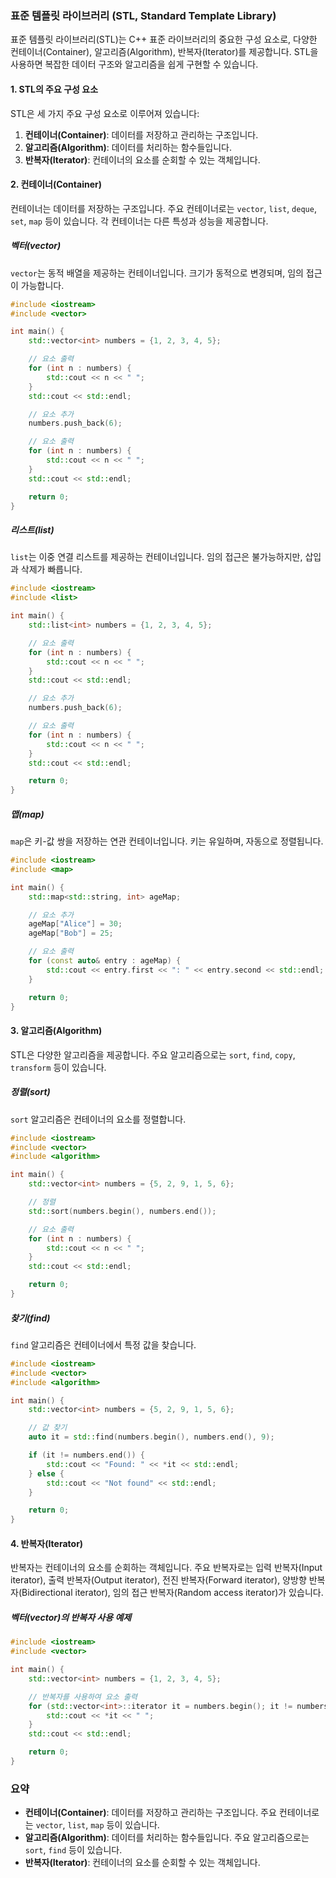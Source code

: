 ### 표준 템플릿 라이브러리 (STL, Standard Template Library)

표준 템플릿 라이브러리(STL)는 C++ 표준 라이브러리의 중요한 구성 요소로, 다양한 컨테이너(Container), 알고리즘(Algorithm), 반복자(Iterator)를 제공합니다. STL을 사용하면 복잡한 데이터 구조와 알고리즘을 쉽게 구현할 수 있습니다.

#### 1. STL의 주요 구성 요소

STL은 세 가지 주요 구성 요소로 이루어져 있습니다:

1. **컨테이너(Container)**: 데이터를 저장하고 관리하는 구조입니다.
2. **알고리즘(Algorithm)**: 데이터를 처리하는 함수들입니다.
3. **반복자(Iterator)**: 컨테이너의 요소를 순회할 수 있는 객체입니다.

#### 2. 컨테이너(Container)

컨테이너는 데이터를 저장하는 구조입니다. 주요 컨테이너로는 `vector`, `list`, `deque`, `set`, `map` 등이 있습니다. 각 컨테이너는 다른 특성과 성능을 제공합니다.

##### 벡터(vector)

`vector`는 동적 배열을 제공하는 컨테이너입니다. 크기가 동적으로 변경되며, 임의 접근이 가능합니다.

```cpp
#include <iostream>
#include <vector>

int main() {
    std::vector<int> numbers = {1, 2, 3, 4, 5};

    // 요소 출력
    for (int n : numbers) {
        std::cout << n << " ";
    }
    std::cout << std::endl;

    // 요소 추가
    numbers.push_back(6);

    // 요소 출력
    for (int n : numbers) {
        std::cout << n << " ";
    }
    std::cout << std::endl;

    return 0;
}
```

##### 리스트(list)

`list`는 이중 연결 리스트를 제공하는 컨테이너입니다. 임의 접근은 불가능하지만, 삽입과 삭제가 빠릅니다.

```cpp
#include <iostream>
#include <list>

int main() {
    std::list<int> numbers = {1, 2, 3, 4, 5};

    // 요소 출력
    for (int n : numbers) {
        std::cout << n << " ";
    }
    std::cout << std::endl;

    // 요소 추가
    numbers.push_back(6);

    // 요소 출력
    for (int n : numbers) {
        std::cout << n << " ";
    }
    std::cout << std::endl;

    return 0;
}
```

##### 맵(map)

`map`은 키-값 쌍을 저장하는 연관 컨테이너입니다. 키는 유일하며, 자동으로 정렬됩니다.

```cpp
#include <iostream>
#include <map>

int main() {
    std::map<std::string, int> ageMap;

    // 요소 추가
    ageMap["Alice"] = 30;
    ageMap["Bob"] = 25;

    // 요소 출력
    for (const auto& entry : ageMap) {
        std::cout << entry.first << ": " << entry.second << std::endl;
    }

    return 0;
}
```

#### 3. 알고리즘(Algorithm)

STL은 다양한 알고리즘을 제공합니다. 주요 알고리즘으로는 `sort`, `find`, `copy`, `transform` 등이 있습니다.

##### 정렬(sort)

`sort` 알고리즘은 컨테이너의 요소를 정렬합니다.

```cpp
#include <iostream>
#include <vector>
#include <algorithm>

int main() {
    std::vector<int> numbers = {5, 2, 9, 1, 5, 6};

    // 정렬
    std::sort(numbers.begin(), numbers.end());

    // 요소 출력
    for (int n : numbers) {
        std::cout << n << " ";
    }
    std::cout << std::endl;

    return 0;
}
```

##### 찾기(find)

`find` 알고리즘은 컨테이너에서 특정 값을 찾습니다.

```cpp
#include <iostream>
#include <vector>
#include <algorithm>

int main() {
    std::vector<int> numbers = {5, 2, 9, 1, 5, 6};

    // 값 찾기
    auto it = std::find(numbers.begin(), numbers.end(), 9);

    if (it != numbers.end()) {
        std::cout << "Found: " << *it << std::endl;
    } else {
        std::cout << "Not found" << std::endl;
    }

    return 0;
}
```

#### 4. 반복자(Iterator)

반복자는 컨테이너의 요소를 순회하는 객체입니다. 주요 반복자로는 입력 반복자(Input iterator), 출력 반복자(Output iterator), 전진 반복자(Forward iterator), 양방향 반복자(Bidirectional iterator), 임의 접근 반복자(Random access iterator)가 있습니다.

##### 벡터(vector)의 반복자 사용 예제

```cpp
#include <iostream>
#include <vector>

int main() {
    std::vector<int> numbers = {1, 2, 3, 4, 5};

    // 반복자를 사용하여 요소 출력
    for (std::vector<int>::iterator it = numbers.begin(); it != numbers.end(); ++it) {
        std::cout << *it << " ";
    }
    std::cout << std::endl;

    return 0;
}
```

### 요약

- **컨테이너(Container)**: 데이터를 저장하고 관리하는 구조입니다. 주요 컨테이너로는 `vector`, `list`, `map` 등이 있습니다.
- **알고리즘(Algorithm)**: 데이터를 처리하는 함수들입니다. 주요 알고리즘으로는 `sort`, `find` 등이 있습니다.
- **반복자(Iterator)**: 컨테이너의 요소를 순회할 수 있는 객체입니다.
